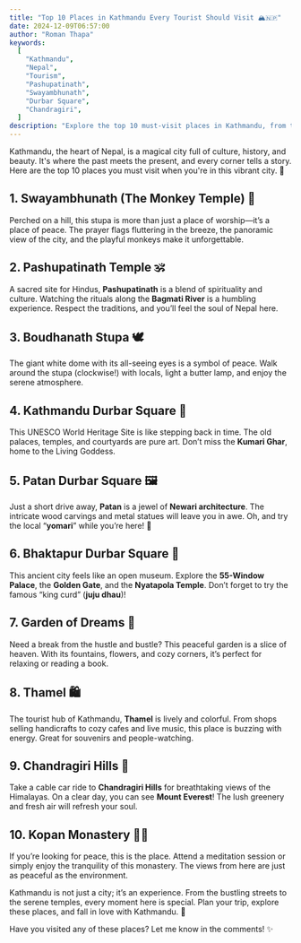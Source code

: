 ```yaml
---
title: "Top 10 Places in Kathmandu Every Tourist Should Visit 🏔️🇳🇵"
date: 2024-12-09T06:57:00
author: "Roman Thapa"
keywords:
  [
    "Kathmandu",
    "Nepal",
    "Tourism",
    "Pashupatinath",
    "Swayambhunath",
    "Durbar Square",
    "Chandragiri",
  ]
description: "Explore the top 10 must-visit places in Kathmandu, from temples and durbar squares to peaceful gardens and lively markets."
---
```


Kathmandu, the heart of Nepal, is a magical city full of culture, history, and beauty. It's where the past meets the present, and every corner tells a story. Here are the top 10 places you must visit when you're in this vibrant city. 🌟

## 1. Swayambhunath (The Monkey Temple) 🐒

Perched on a hill, this stupa is more than just a place of worship—it’s a place of peace. The prayer flags fluttering in the breeze, the panoramic view of the city, and the playful monkeys make it unforgettable.

## 2. Pashupatinath Temple 🕉️

A sacred site for Hindus, **Pashupatinath** is a blend of spirituality and culture. Watching the rituals along the **Bagmati River** is a humbling experience. Respect the traditions, and you’ll feel the soul of Nepal here.

## 3. Boudhanath Stupa 🕊️

The giant white dome with its all-seeing eyes is a symbol of peace. Walk around the stupa (clockwise!) with locals, light a butter lamp, and enjoy the serene atmosphere.

## 4. Kathmandu Durbar Square 🏰

This UNESCO World Heritage Site is like stepping back in time. The old palaces, temples, and courtyards are pure art. Don’t miss the **Kumari Ghar**, home to the Living Goddess.

## 5. Patan Durbar Square 🖼️

Just a short drive away, **Patan** is a jewel of **Newari architecture**. The intricate wood carvings and metal statues will leave you in awe. Oh, and try the local “**yomari**” while you’re here! 🍘

## 6. Bhaktapur Durbar Square 🍶

This ancient city feels like an open museum. Explore the **55-Window Palace**, the **Golden Gate**, and the **Nyatapola Temple**. Don’t forget to try the famous “king curd” (**juju dhau**)!

## 7. Garden of Dreams 🌸

Need a break from the hustle and bustle? This peaceful garden is a slice of heaven. With its fountains, flowers, and cozy corners, it’s perfect for relaxing or reading a book.

## 8. Thamel 🛍️

The tourist hub of Kathmandu, **Thamel** is lively and colorful. From shops selling handicrafts to cozy cafes and live music, this place is buzzing with energy. Great for souvenirs and people-watching.

## 9. Chandragiri Hills 🚡

Take a cable car ride to **Chandragiri Hills** for breathtaking views of the Himalayas. On a clear day, you can see **Mount Everest**! The lush greenery and fresh air will refresh your soul.

## 10. Kopan Monastery 🧘‍♂️

If you’re looking for peace, this is the place. Attend a meditation session or simply enjoy the tranquility of this monastery. The views from here are just as peaceful as the environment.

Kathmandu is not just a city; it’s an experience. From the bustling streets to the serene temples, every moment here is special. Plan your trip, explore these places, and fall in love with Kathmandu. 💖

Have you visited any of these places? Let me know in the comments! ✨
